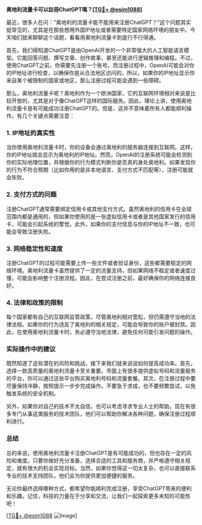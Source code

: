**奥地利流量卡可以註冊ChatGPT嗎？[[TG💪+ @esim1088](https://t.me/s/esim1088)]**

最近，很多人在问：“奥地利的流量卡能不能用来注册ChatGPT？”这个问题其实挺常见的，尤其是在那些想用外国IP地址或者需要特定国家网络环境的朋友中。今天咱们就来聊聊这个话题，看看用奥地利流量卡到底行不行得通。

首先，我们得知道ChatGPT是由OpenAI开发的一个非常强大的人工智能语言模型。它能回答问题、撰写文章、创作故事，甚至还能进行逻辑推理和编程。不过，使用ChatGPT之前，你需要先注册一个账号。而注册过程中，OpenAI可能会对你的IP地址进行检查，以确保你是从合法地区访问的。所以，如果你的IP地址显示你来自某个被限制的国家或地区，那么注册过程可能会遇到一些障碍。

那么，奥地利流量卡呢？奥地利作为一个欧洲国家，它的互联网环境相对来说是比较开放的，尤其是对于像ChatGPT这样的国际服务。因此，理论上讲，使用奥地利流量卡是有可能成功注册ChatGPT的。但是，这并不意味着所有人都能顺利操作。有几个关键点需要注意：

### **1. IP地址的真实性**
当你使用奥地利流量卡时，你的设备会通过奥地利的服务器连接到互联网。这样，你的IP地址就会显示为奥地利的IP地址。然而，OpenAI的注册系统可能会检测到你的实际地理位置，并根据你的行为模式判断你是否真的身处奥地利。如果发现你的行为不符合预期（比如你用的是非本地语言、支付方式不匹配等），注册可能就会失败。

### **2. 支付方式的问题**
注册ChatGPT通常需要绑定信用卡或其他支付方式。虽然奥地利的信用卡在全球范围内都是通用的，但如果你使用的是一张虚拟信用卡或者是其他国家发行的信用卡，可能会引起系统的警觉。此外，如果你的支付信息与你的IP地址不一致，也可能会导致注册失败。

### **3. 网络稳定性和速度**
注册ChatGPT的过程可能需要上传一些文件或者验证身份，这些都需要稳定的网络环境。奥地利流量卡虽然提供了一定的流量支持，但如果网络不稳定或者速度过慢，可能会影响整个注册流程。因此，在尝试注册之前，最好确保你的网络连接良好。

### **4. 法律和政策的限制**
每个国家都有自己的互联网监管政策，尽管奥地利相对宽松，但仍需遵守当地的法律法规。如果你的行为违反了奥地利的相关规定，可能会导致你的账户被封禁。因此，在使用奥地利流量卡时，务必遵守当地法律，避免任何可能引发问题的操作。

### **实际操作中的建议**

既然知道了这些潜在的风险和挑战，接下来我们就来说说如何提高成功率。首先，选择一款高质量的奥地利流量卡至关重要。市面上有很多提供虚拟号码和流量服务的平台，你可以通过这些平台购买奥地利号码和流量套餐。其次，在注册过程中要尽量保持冷静，按照提示一步步完成操作。不要急于求成，也不要频繁尝试，以免触发系统的安全机制。

另外，如果你对自己的技术不太自信，也可以考虑寻求专业人士的帮助。现在有很多专门从事这类服务的技术团队，他们可以帮助你解决各种问题，确保注册过程顺利进行。

### **总结**

总的来说，使用奥地利流量卡注册ChatGPT是有可能成功的，但也存在一定的风险和难度。只要你做好充分准备，选择合适的工具和服务商，并严格遵守相关规定，就有很大的机会实现目标。当然，如果你觉得这一切太复杂，也可以直接联系专业的技术支持团队，他们会为你提供更加便捷的服务。

无论你最终选择哪种方式，都希望你能顺利完成注册，享受ChatGPT带来的便利和乐趣。记住，科技的力量在于分享和交流，让我们一起探索更多未知的可能性吧！

[[TG💪+ @esim1088](https://t.me/s/esim1088) ![Image](https://i.postimg.cc/4NQfJmqS/Snipaste-2025-05-13-00-14-12.png)]